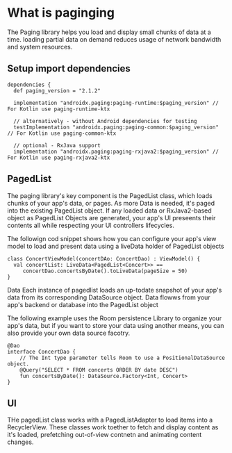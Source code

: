 # What is paginging
The Paging library helps you load and display small chunks of data at a time. loading partial data on demand reduces usage of network bandwidth and system resources. 

## Setup import dependencies
```
dependencies {
  def paging_version = "2.1.2"

  implementation "androidx.paging:paging-runtime:$paging_version" // For Kotlin use paging-runtime-ktx

  // alternatively - without Android dependencies for testing
  testImplementation "androidx.paging:paging-common:$paging_version" // For Kotlin use paging-common-ktx

  // optional - RxJava support
  implementation "androidx.paging:paging-rxjava2:$paging_version" // For Kotlin use paging-rxjava2-ktx
```

## PagedList
The paging library's key component is the PagedList class, which loads chunks of your app's data, or pages. As more Data is needed, it's paged into the existing PagedList object. If any loaded data or RxJava2-based object as PagedList Objects are generated, your app's UI preseents their contents all while respecting your UI controllers lifecycles.

The followign cod snippet shows how you can configure your app's view model to load and present data using a liveData holder of PagedList objects

```
class ConcertViewModel(concertDAo: ConcertDao) : ViewModel() {
  val concertList: LiveData<PagedList<Concert>> ==
     concertDao.concertsByDate().toLiveData(pageSize = 50)
}
```

Data
Each instance of pagedlist loads an up-todate snapshot of your app's data from its corresponding DataSource object. Data flowws from your app's backend or database into the PagedList object

The following example uses the Room persistence Library to organize your app's data, but if you want to store your data using another means, you can also provide your own data source facotry. 
```
@Dao
interface ConcertDao {
    // The Int type parameter tells Room to use a PositionalDataSource object.
    @Query("SELECT * FROM concerts ORDER BY date DESC")
    fun concertsByDate(): DataSource.Factory<Int, Concert>
}
```


## UI
THe pagedList class works with a PagedListAdapter to load items into a RecyclerView. These classes work toether to fetch and display content as it's loaded, prefetching out-of-view contnetn and animating content changes. 

